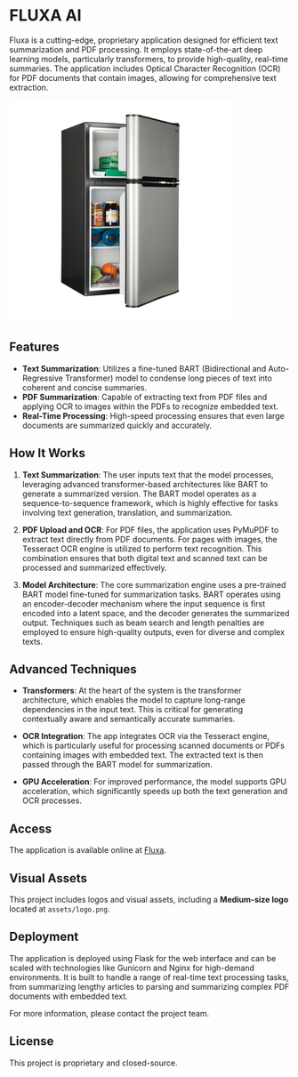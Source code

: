 # FLUXA AI

Fluxa is a cutting-edge, proprietary application designed for efficient text summarization and PDF processing. It employs state-of-the-art deep learning models, particularly transformers, to provide high-quality, real-time summaries. The application includes Optical Character Recognition (OCR) for PDF documents that contain images, allowing for comprehensive text extraction.

<img src="assets/refrigerator.png" alt="Fluxa Logo" width="400"/>

## Features

- **Text Summarization**: Utilizes a fine-tuned BART (Bidirectional and Auto-Regressive Transformer) model to condense long pieces of text into coherent and concise summaries.
- **PDF Summarization**: Capable of extracting text from PDF files and applying OCR to images within the PDFs to recognize embedded text.
- **Real-Time Processing**: High-speed processing ensures that even large documents are summarized quickly and accurately.

## How It Works

1. **Text Summarization**: The user inputs text that the model processes, leveraging advanced transformer-based architectures like BART to generate a summarized version. The BART model operates as a sequence-to-sequence framework, which is highly effective for tasks involving text generation, translation, and summarization.
   
2. **PDF Upload and OCR**: For PDF files, the application uses PyMuPDF to extract text directly from PDF documents. For pages with images, the Tesseract OCR engine is utilized to perform text recognition. This combination ensures that both digital text and scanned text can be processed and summarized effectively.

3. **Model Architecture**: The core summarization engine uses a pre-trained BART model fine-tuned for summarization tasks. BART operates using an encoder-decoder mechanism where the input sequence is first encoded into a latent space, and the decoder generates the summarized output. Techniques such as beam search and length penalties are employed to ensure high-quality outputs, even for diverse and complex texts.

## Advanced Techniques

- **Transformers**: At the heart of the system is the transformer architecture, which enables the model to capture long-range dependencies in the input text. This is critical for generating contextually aware and semantically accurate summaries.
  
- **OCR Integration**: The app integrates OCR via the Tesseract engine, which is particularly useful for processing scanned documents or PDFs containing images with embedded text. The extracted text is then passed through the BART model for summarization.

- **GPU Acceleration**: For improved performance, the model supports GPU acceleration, which significantly speeds up both the text generation and OCR processes.

## Access

The application is available online at [Fluxa](https://www.fluxa.pro/).

## Visual Assets

This project includes logos and visual assets, including a **Medium-size logo** located at `assets/logo.png`.

## Deployment

The application is deployed using Flask for the web interface and can be scaled with technologies like Gunicorn and Nginx for high-demand environments. It is built to handle a range of real-time text processing tasks, from summarizing lengthy articles to parsing and summarizing complex PDF documents with embedded text.

For more information, please contact the project team.

## License

This project is proprietary and closed-source.

